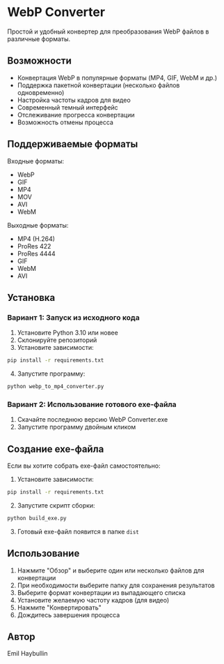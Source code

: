 # WebP Converter

Простой и удобный конвертер для преобразования WebP файлов в различные форматы.

## Возможности

- Конвертация WebP в популярные форматы (MP4, GIF, WebM и др.)
- Поддержка пакетной конвертации (несколько файлов одновременно)
- Настройка частоты кадров для видео
- Современный темный интерфейс
- Отслеживание прогресса конвертации
- Возможность отмены процесса

## Поддерживаемые форматы

Входные форматы:
- WebP
- GIF
- MP4
- MOV
- AVI
- WebM

Выходные форматы:
- MP4 (H.264)
- ProRes 422
- ProRes 4444
- GIF
- WebM
- AVI

## Установка

### Вариант 1: Запуск из исходного кода

1. Установите Python 3.10 или новее
2. Склонируйте репозиторий
3. Установите зависимости:
```bash
pip install -r requirements.txt
```
4. Запустите программу:
```bash
python webp_to_mp4_converter.py
```

### Вариант 2: Использование готового exe-файла

1. Скачайте последнюю версию WebP Converter.exe
2. Запустите программу двойным кликом

## Создание exe-файла

Если вы хотите собрать exe-файл самостоятельно:

1. Установите зависимости:
```bash
pip install -r requirements.txt
```

2. Запустите скрипт сборки:
```bash
python build_exe.py
```

3. Готовый exe-файл появится в папке `dist`

## Использование

1. Нажмите "Обзор" и выберите один или несколько файлов для конвертации
2. При необходимости выберите папку для сохранения результатов
3. Выберите формат конвертации из выпадающего списка
4. Установите желаемую частоту кадров (для видео)
5. Нажмите "Конвертировать"
6. Дождитесь завершения процесса

## Автор

Emil Haybullin
